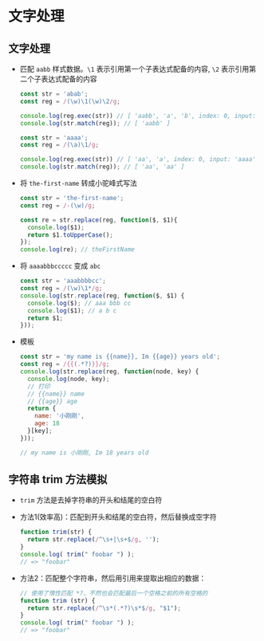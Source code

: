 # 文字处理

## 文字处理

  - 匹配 `aabb` 样式数据。`\1` 表示引用第一个子表达式配备的内容, `\2` 表示引用第二个子表达式配备的内容

    ```javascript
    const str = 'abab';
    const reg = /(\w)\1(\w)\2/g;

    console.log(reg.exec(str)) // [ 'aabb', 'a', 'b', index: 0, input: 'aabbabcd' ]
    console.log(str.match(reg)); // [ 'aabb' ]
    ```

    ```javascript
    const str = 'aaaa';
    const reg = /(\a)\1/g;

    console.log(reg.exec(str)) // [ 'aa', 'a', index: 0, input: 'aaaa' ]
    console.log(str.match(reg)); // [ 'aa', 'aa' ]
    ```

  - 将 `the-first-name` 转成小驼峰式写法

    ```javascript
    const str = 'the-first-name';
    const reg = /-(\w)/g;

    const re = str.replace(reg, function($, $1){
      console.log($1);
      return $1.toUpperCase();
    });
    console.log(re); // theFirstName
    ```

  - 将 `aaaabbbccccc` 变成 `abc`

    ```javascript
    const str = 'aaabbbbcc';
    const reg = /(\w)\1*/g;
    console.log(str.replace(reg, function($, $1) {
      console.log($); // aaa bbb cc
      console.log($1); // a b c
      return $1;
    }));
    ```

  - 模板

    ```javascript
    const str = 'my name is {{name}}, Im {{age}} years old';
    const reg = /{{(.*?)}}/g;
    console.log(str.replace(reg, function(node, key) {
      console.log(node, key);
      // 打印
      // {{name}} name
      // {{age}} age
      return {
        name: '小刚刚',
        age: 18
      }[key];
    }));

    // my name is 小刚刚, Im 18 years old
    ```

## 字符串 trim 方法模拟

  - `trim` 方法是去掉字符串的开头和结尾的空白符

  - 方法1(效率高)：匹配到开头和结尾的空白符，然后替换成空字符

    ```javascript
    function trim(str) {
      return str.replace(/^\s+|\s+$/g, '');
    }
    console.log( trim(" foobar ") );
    // => "foobar"
    ```

  - 方法2：匹配整个字符串，然后用引用来提取出相应的数据：

    ```javascript
    // 使用了惰性匹配 *?，不然也会匹配最后一个空格之前的所有空格的
    function trim (str) {
      return str.replace(/^\s*(.*?)\s*$/g, "$1");
    }
    console.log( trim(" foobar ") );
    // => "foobar"
    ```
